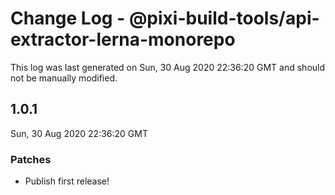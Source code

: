 # Change Log - @pixi-build-tools/api-extractor-lerna-monorepo

This log was last generated on Sun, 30 Aug 2020 22:36:20 GMT and should not be manually modified.

## 1.0.1
Sun, 30 Aug 2020 22:36:20 GMT

### Patches

- Publish first release!

